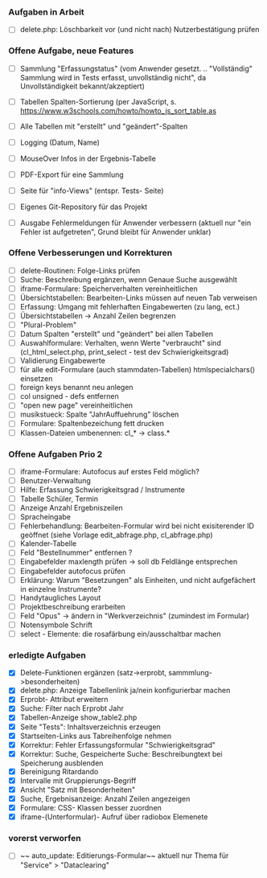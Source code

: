 ﻿
###  Aufgaben in Arbeit
- [ ] delete.php: Löschbarkeit vor (und nicht nach) Nutzerbestätigung prüfen

### Offene Aufgabe, neue Features 
- [ ] Sammlung "Erfassungstatus" (vom Anwender gesetzt. .. "Vollständig" Sammlung wird in Tests erfasst, unvollständig nicht", da Unvollständigkeit bekannt/akzeptiert) 
- [ ] Tabellen Spalten-Sortierung (per JavaScript, s. https://www.w3schools.com/howto/howto_js_sort_table.as
- [ ] Alle Tabellen mit "erstellt" und "geändert"-Spalten 
- [ ] Logging (Datum, Name)
- [ ] MouseOver Infos in der Ergebnis-Tabelle 
- [ ] PDF-Export für eine Sammlung 
- [ ] Seite für "info-Views" (entspr. Tests- Seite) 
- [ ] Eigenes Git-Repository für das Projekt 
- [ ] Ausgabe Fehlermeldungen für Anwender verbessern (aktuell nur "ein Fehler ist aufgetreten", Grund bleibt für Anwender unklar)


### Offene Verbesserungen und Korrekturen 
- [ ] delete-Routinen: Folge-Links prüfen  
- [ ] Suche: Beschreibung ergänzen, wenn Genaue Suche ausgewählt 
- [ ] iframe-Formulare: Speicherverhalten vereinheitlichen 
- [ ] Übersichtstabellen: Bearbeiten-Links müssen auf neuen Tab verweisen
- [ ] Erfassung: Umgang mit fehlerhaften Eingabewerten (zu lang, ect.)
- [ ] Übersichtstabellen -> Anzahl Zeilen begrenzen
- [ ] "Plural-Problem" 
- [ ] Datum Spalten "erstellt" und "geändert" bei allen Tabellen
- [ ] Auswahlformulare: Verhalten, wenn Werte "verbraucht" sind (cl_html_select.php, print_select - test dev Schwierigkeitsgrad) 
- [ ] Validierung Eingabewerte
- [ ] für alle edit-Formulare (auch stammdaten-Tabellen) htmlspecialchars() einsetzen
- [ ] foreign keys benannt neu anlegen 
- [ ] col unsigned - defs entfernen 
- [ ] "open new page" vereinheitlichen 
- [ ] musikstueck: Spalte "JahrAuffuehrung" löschen
- [ ] Formulare: Spaltenbezeichung fett drucken
- [ ] Klassen-Dateien umbenennen: cl_* -> class.*  

### Offene Aufgaben Prio 2
- [ ] iframe-Formulare: Autofocus auf erstes Feld möglich? 
- [ ] Benutzer-Verwaltung  
- [ ] Hilfe: Erfassung Schwierigkeitsgrad / Instrumente 
- [ ] Tabelle Schüler, Termin 
- [ ] Anzeige Anzahl Ergebniszeilen
- [ ] Spracheingabe 
- [ ] Fehlerbehandlung: Bearbeiten-Formular wird bei nicht exisiterender ID geöffnet (siehe Vorlage edit_abfrage.php, cl_abfrage.php) 
- [ ] Kalender-Tabelle 
- [ ] Feld "Bestellnummer" entfernen ?
- [ ] Eingabefelder maxlength prüfen -> soll db Feldlänge entsprechen 
- [ ] Eingabefelder autofocus prüfen 
- [ ] Erklärung: Warum "Besetzungen" als Einheiten, und nicht aufgefächert in einzelne Instrumente? 
- [ ] Handytaugliches Layout 
- [ ] Projektbeschreibung erarbeiten 
- [ ] Feld "Opus" -> ändern in "Werkverzeichnis" (zumindest im Formular)
- [ ] Notensymbole Schrift
- [ ] select - Elemente: die rosafärbung ein/ausschaltbar machen

### erledigte Aufgaben 
- [X] Delete-Funktionen ergänzen (satz->erprobt, sammmlung->besonderheiten) 
- [X] delete.php: Anzeige Tabellenlink ja/nein konfigurierbar machen 
- [X] Erprobt- Attribut erweitern 
- [X] Suche: Filter nach Erprobt Jahr
- [X] Tabellen-Anzeige show_table2.php
- [X] Seite "Tests": Inhaltsverzeichnis erzeugen
- [X] Startseiten-Links aus Tabreihenfolge nehmen 
- [X] Korrektur: Fehler Erfassungsformular "Schwierigkeitsgrad"  
- [X] Korrektur: Suche, Gespeicherte Suche: Beschreibungtext bei Speicherung ausblenden
- [X] Bereinigung Ritardando 
- [X] Intervalle mit Gruppierungs-Begriff
- [X] Ansicht "Satz mit Besonderheiten" 
- [X] Suche, Ergebnisanzeige: Anzahl Zeilen angezeigen
- [X] Formulare: CSS- Klassen besser zuordnen
- [x] iframe-(Unterformular)- Aufruf über radiobox Elemenete 

### vorerst verworfen 
- [ ] ~~ auto_update: Editierungs-Formular~~ aktuell nur Thema für "Service" > "Dataclearing" 

